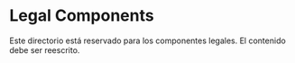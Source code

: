 # Legal Components

Este directorio está reservado para los componentes legales. El contenido debe ser reescrito.
